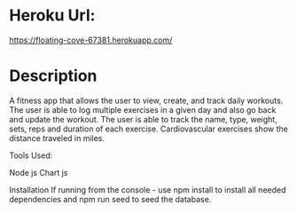 # Heroku Url:

https://floating-cove-67381.herokuapp.com/

# Description

A fitness app that allows the user to view, create, and track daily workouts. The user is able to log multiple exercises in a given day and also go back and update the workout. The user is able to track the name, type, weight, sets, reps and duration of each exercise. Cardiovascular exercises show the distance traveled in miles.

Tools Used:

Node js
Chart js

Installation
If running from the console - use npm install to install all needed dependencies and npm run seed to seed the database.
